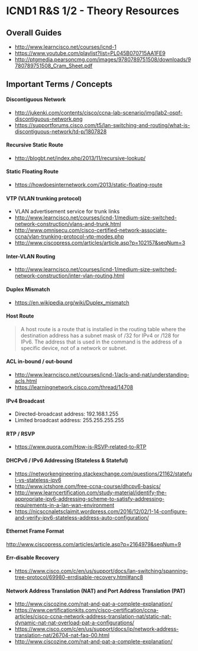 # ICND1 R&S 1/2 - Theory Resources

## Overall Guides
- http://www.learncisco.net/courses/icnd-1
- https://www.youtube.com/playlist?list=PL045B070715AA1FE9
- http://ptgmedia.pearsoncmg.com/images/9780789751508/downloads/9780789751508_Cram_Sheet.pdf

## Important Terms / Concepts

#### Discontiguous Network
- http://jukenki.com/contents/cisco/ccna-lab-scenario/img/lab2-ospf-discontiguous-network.png
- https://supportforums.cisco.com/t5/lan-switching-and-routing/what-is-discontiguous-network/td-p/1807828

#### Recursive Static Route
- http://blogbt.net/index.php/2013/11/recursive-lookup/

#### Static Floating Route
- https://howdoesinternetwork.com/2013/static-floating-route

#### VTP (VLAN trunking protocol)
- VLAN advertisement service for trunk links
- http://www.learncisco.net/courses/icnd-1/medium-size-switched-network-construction/vlans-and-trunk.html
- http://www.omnisecu.com/cisco-certified-network-associate-ccna/vlan-trunking-protocol-vtp-modes.php
- http://www.ciscopress.com/articles/article.asp?p=102157&seqNum=3

#### Inter-VLAN Routing
- http://www.learncisco.net/courses/icnd-1/medium-size-switched-network-construction/inter-vlan-routing.html

#### Duplex Mismatch
- https://en.wikipedia.org/wiki/Duplex_mismatch

#### Host Route
> A host route is a route that is installed in the routing table where the destination address has a subnet mask of /32 for IPv4 or /128 for IPv6. 
> The address that is used in the command is the address of a specific device, not of a network or subnet.

#### ACL in-bound / out-bound
- http://www.learncisco.net/courses/icnd-1/acls-and-nat/understanding-acls.html
- https://learningnetwork.cisco.com/thread/14708

#### IPv4 Broadcast
- Directed-broadcast address: 192.168.1.255
- Limited broadcast address: 255.255.255.255

#### RTP / RSVP
- https://www.quora.com/How-is-RSVP-related-to-RTP

#### DHCPv6 / IPv6 Addressing (Stateless & Stateful)
- https://networkengineering.stackexchange.com/questions/21162/stateful-vs-stateless-ipv6
- http://www.ictshore.com/free-ccna-course/dhcpv6-basics/
- http://www.learncertification.com/study-material/identify-the-appropriate-ipv6-addressing-scheme-to-satisfy-addressing-requirements-in-a-lan-wan-environment
- https://nicsccnaletsclaimit.wordpress.com/2016/12/02/1-14-configure-and-verify-ipv6-stateless-address-auto-configuration/

#### Ethernet Frame Format
http://www.ciscopress.com/articles/article.asp?p=2164979&seqNum=9

#### Err-disable Recovery
- https://www.cisco.com/c/en/us/support/docs/lan-switching/spanning-tree-protocol/69980-errdisable-recovery.html#anc8

#### Network Address Translation (NAT) and Port Address Translation (PAT)
- http://www.ciscozine.com/nat-and-pat-a-complete-explanation/
- https://www.certificationkits.com/cisco-certification/ccna-articles/cisco-ccna-network-address-translation-nat/static-nat-dynamic-nat-nat-overload-pat-a-configurations/
- https://www.cisco.com/c/en/us/support/docs/ip/network-address-translation-nat/26704-nat-faq-00.html
- http://www.ciscozine.com/nat-and-pat-a-complete-explanation/
